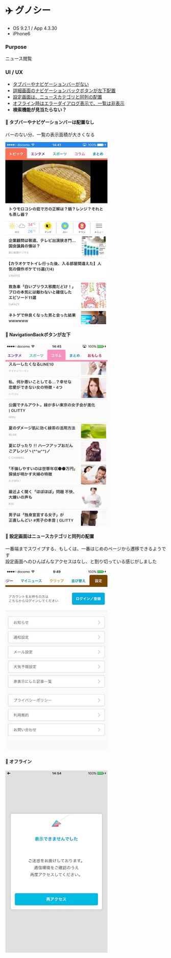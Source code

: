 # ✈️ グノシー

* OS 9.2.1 / App 4.3.30
* iPhone6

### Purpose
ニュース閲覧

### UI / UX
* [タブバーやナビゲーションバーがない](#gunosy_top)
* [詳細画面のナビゲーションバックボタンが左下配置](#gunosy_navBack)
* [設定画面は、ニュースカテゴリと同列の配置](#gunosy_setting)
* [オフライン時はエラーダイアログ表示で、一覧は非表示](#gunosy_offline)
* **検索機能が見当たらない？**

#### :triangular_flag_on_post: <a name="gunosy_top">タブバーやナビゲーションバーは配置なし</a>
バーのない分、一覧の表示面積が大きくなる

<img src="https://github.com/mafmoff/100Apps/blob/master/Resources/Images/gunosy_top.jpg" width="320px">

#### :triangular_flag_on_post: <a name="gunosy_navBack">NavigationBackボタンが左下</a>
<img src="https://github.com/mafmoff/100Apps/blob/master/Resources/Images/gunosy_navBack.gif" width="320px">


#### :triangular_flag_on_post: <a name="gunosy_setting">設定画面はニュースカテゴリと同列の配置</a>
一番端までスワイプする、もしくは、一番はじめのページから遷移できるようです   
設定画面へのひんぱんなアクセスはなし、と割り切っている感じがしました

<img src="https://github.com/mafmoff/100Apps/blob/master/Resources/Images/gunosy_setting.jpg" width="320px">


#### :triangular_flag_on_post: <a name="gunosy_offline">オフライン</a>
<img src="https://github.com/mafmoff/100Apps/blob/master/Resources/Images/gunosy_offline.jpg" width="320px">
